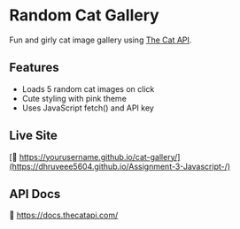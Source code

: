 # Random Cat Gallery

Fun and girly cat image gallery using [The Cat API](https://thecatapi.com/).

## Features
- Loads 5 random cat images on click
- Cute styling with pink theme
- Uses JavaScript fetch() and API key

## Live Site
[🔗 https://yourusername.github.io/cat-gallery/](https://dhruveee5604.github.io/Assignment-3-Javascript-/)

## API Docs
🔗 https://docs.thecatapi.com/

